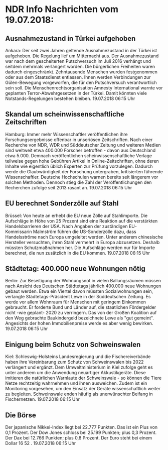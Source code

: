 # NDR Info Nachrichten vom 19.07.2018:


## Ausnahmezustand in Türkei aufgehoben
Ankara: Der seit zwei Jahren geltende Ausnahmezustand in der Türkei ist aufgehoben. Die Regelung lief um Mitternacht aus. Der Ausnahmezustand war nach dem gescheiterten Putschversuch im Juli 2016 verhängt und seitdem mehrmals verlängert worden. Die bürgerlichen Freiheiten waren dadurch eingeschränkt. Zehntausende Menschen wurden festgenommen oder aus dem Staatsdienst entlassen. Ihnen werden Verbindungen zur Gülen-Bewegung vorgeworfen, die für den Putschversuch verantwortlich sein soll. Die Menschenrechtsorganisation Amnesty International warnte vor geplanten Terror-Abwehrgesetzen in der Türkei. Damit könnten viele Notstands-Regelungen bestehen bleiben. 19.07.2018 06:15 Uhr 

## Skandal um scheinwissenschaftliche Zeitschriften
Hamburg: Immer mehr Wissenschaftler veröffentlichen ihre Forschungsergebnisse offenbar in unseriösen Zeitschriften. Nach einer Recherche von NDR, WDR und Süddeutscher Zeitung und weiteren Medien sind weltweit etwa 400.000 Forscher betroffen - davon aus Deutschland etwa 5.000. Demnach veröffentlichen scheinwissenschaftliche Verlage teilweise gegen hohe Gebühren Artikel in Online-Zeitschriften, ohne deren Inhalte wie eigentlich üblich Experten zur Prüfung vorzulegen. Dadurch werde die Glaubwürdigkeit der Forschung untergraben, kritisierten führende Wissenschaftler. Deutsche Hochschulen warnen bereits seit längerem vor solchen Methoden. Dennoch stieg die Zahl der Veröffentlichungen den Recherchen zufolge seit 2013 rasant an. 19.07.2018 06:15 Uhr 

## EU berechnet Sonderzölle auf Stahl
Brüssel: Von heute an erhebt die EU neue Zölle auf Stahlimporte. Die Aufschläge in Höhe von 25 Prozent sind eine Reaktion auf die verstärkten Handelsbarrieren der USA. Nach Angaben der zuständigen EU-Kommissarin Malmström führen die US-Sonderzölle dazu, dass Handelsströme nach Europa umgeleitet werden. Unter anderem chinesische Hersteller versuchten, ihren Stahl vermehrt in Europa abzusetzen. Deshalb müssten Schutzmaßnahmen her. Die Aufschläge werden nur für Importe berechnet, die nun zusätzlich in die EU kommen. 19.07.2018 06:15 Uhr 

## Städtetag: 400.000 neue Wohnungen nötig
Berlin: Zur Beseitigung der Wohnungsnot in vielen Ballungsräumen müssen nach Ansicht des Deutschen Städtetags jährlich 400.000 neue Wohnungen gebaut werden. Etwa ein Viertel davon müssten Sozialwohnungen sein, verlangte Städtetags-Präsident Lewe in der Süddeutschen Zeitung. Es werde vor allem Wohnraum für Menschen mit geringem Einkommen gebraucht. Er forderte Bund und Länder auf, die staatlichen Fördergelder nicht -wie geplant- 2020 zu verringern. Das von der Großen Koalition auf den Weg gebrachte Baukindergeld bezeichnete Lewe als "gut gemeint". Angesichts der hohen Immobilienpreise werde es aber wenig bewirken. 19.07.2018 06:15 Uhr 

## Einigung beim Schutz von Schweinswalen
Kiel: Schleswig-Holsteins Landesregierung und die Fischereiverbände haben ihre Vereinbarung zum Schutz von Schweinswalen bis 2022 verlängert und ergänzt. Dem Umweltministerium in Kiel zufolge geht es unter anderem um die Anwendung neuartiger Akkustikgeräte. Diese imitieren die natürlichen Warnlaute der Schweinswale - so können die Tiere Netze rechtzeitig wahrnehmen und ihnen ausweichen. Zudem ist ein Monitoring vorgesehen, um den Einsatz der Geräte wissenschaftlich weiter zu begleiten. Schweinswale enden häufig als unerwünschter Beifang in Fischernetzen. 19.07.2018 06:15 Uhr 

## Die Börse
Der japanische Nikkei-Index liegt bei  22.777  Punkten. Das ist ein Plus von  0,1  Prozent. Der Dow Jones schloss bei  25.199  Punkten; plus  0,3  Prozent. Der Dax bei  12.766 Punkten; plus  0,8  Prozent. Der Euro steht bei einem Dollar  16 52 . 19.07.2018 06:15 Uhr 
